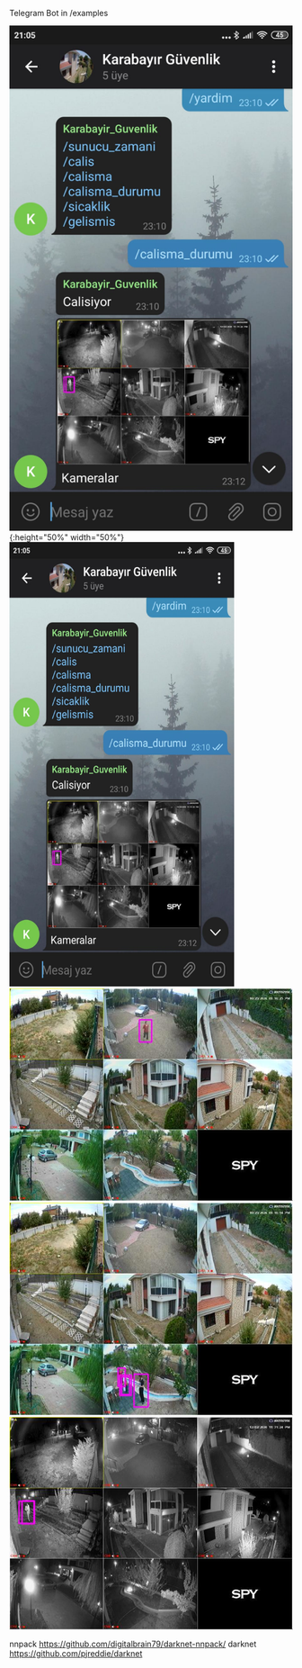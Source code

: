 
Telegram Bot in /examples

![alt text](https://github.com/akinsezer26/PersonDetection_TelegramBot/blob/master/examples/TelegramBot.jpg?raw=true){:height="50%" width="50%"}
<img src="https://github.com/akinsezer26/PersonDetection_TelegramBot/blob/master/examples/TelegramBot.jpg" width="400" height="790">
![alt text](https://github.com/akinsezer26/PersonDetection_TelegramBot/blob/master/examples/day1.jpg?raw=true)
![alt text](https://github.com/akinsezer26/PersonDetection_TelegramBot/blob/master/examples/day2.jpg?raw=true)
![alt text](https://github.com/akinsezer26/PersonDetection_TelegramBot/blob/master/examples/night.jpg?raw=true)






nnpack https://github.com/digitalbrain79/darknet-nnpack/
darknet https://github.com/pjreddie/darknet
